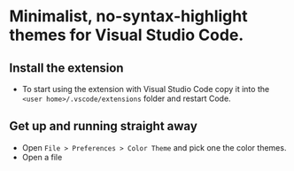 # Minimalist, no-syntax-highlight themes for Visual Studio Code.

## Install the extension

-  To start using the extension with Visual Studio Code copy it into the `<user home>/.vscode/extensions` folder and restart Code.

## Get up and running straight away

-  Open `File > Preferences > Color Theme` and pick one the color themes.
-  Open a file
